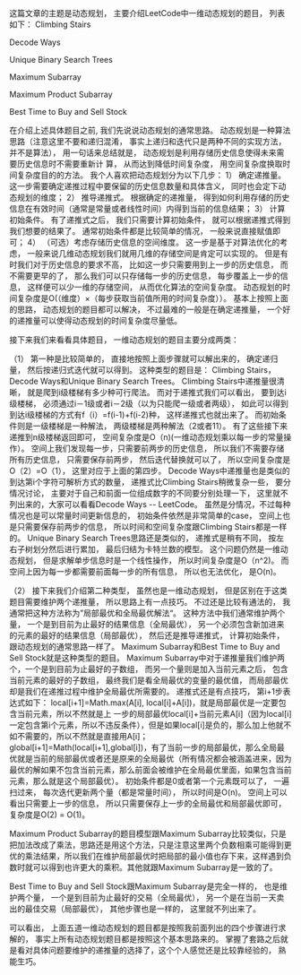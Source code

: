 这篇文章的主题是动态规划， 主要介绍LeetCode中一维动态规划的题目， 列表如下： 
Climbing Stairs

Decode Ways

Unique Binary Search Trees

Maximum Subarray

Maximum Product Subarray

Best Time to Buy and Sell Stock

在介绍上述具体题目之前, 我们先说说动态规划的通常思路。 动态规划是一种算法思路（注意这里不要和递归混淆， 事实上递归和迭代只是两种不同的实现方法， 并不是算法）， 用一句话来总结就是， 动态规划是利用存储历史信息使得未来需要历史信息时不需要重新计 算， 从而达到降低时间复杂度， 用空间复杂度换取时间复杂度目的的方法。 我个人喜欢把动态规划分为以下几步： 
1） 确定递推量。 这一步需要确定递推过程中要保留的历史信息数量和具体含义， 同时也会定下动态规划的维度； 
2） 推导递推式。 根据确定的递推量， 得到如何利用存储的历史信息在有效时间（通常是常量或者线性时间）内得到当前的信息结果； 
3） 计算初始条件。 有了递推式之后， 我们只需要计算初始条件， 就可以根据递推式得到我们想要的结果了。 通常初始条件都是比较简单的情况， 一般来说直接赋值即可； 
4） （可选）考虑存储历史信息的空间维度。 这一步是基于对算法优化的考虑， 一般来说几维动态规划我们就用几维的存储空间是肯定可以实现的。 但是有时我们对于历史信息的要求不高， 比如这一步只需要用到上一步的历史信息， 而不需要更早的了， 那么我们可以只存储每一步的历史信息， 每步覆盖上一步的信息， 这样便可以少一维的存储空间， 从而优化算法的空间复杂度。 
动态规划的时间复杂度是O(（维度）×（每步获取当前值所用的时间复杂度））。 基本上按照上面的思路， 动态规划的题目都可以解决， 不过最难的一般是在确定递推量， 一个好的递推量可以使得动态规划的时间复杂度尽量低。 

接下来我们来看看具体题目， 一维动态规划的题目主要分成两类： 

（1） 第一种是比较简单的， 直接地按照上面步骤就可以解出来的， 确定递归量， 然后按递归式迭代就可以得到。 这种类型的题目是： Climbing Stairs，Decode Ways和Unique Binary Search Trees。 
Climbing Stairs中递推量很清晰， 就是爬到i级楼梯有多少种可行爬法。 而对于递推式我们可以看出， 要到达i级楼梯， 必须通过i－1级或者i－2级（以为只能爬一级或者两级）， 如此可以得到到达i级楼梯的方式有f（i）=f(i-1)+f(i-2)种， 这样递推式也就出来了。 而初始条件则是一级楼梯是一种解法， 两级楼梯是两种解法（2或者11）。 有了这些接下来递推到n级楼梯返回即可， 空间复杂度是O（n)(一维动态规划乘以每一步的常量操作）。 空间上我们发现每一步，只需要前两步的历史信息， 所以我们不需要存储所有历史信息， 只需要保存前两步， 然后迭代替换就可以了， 所以空间复杂度是O（2）=O（1）， 这里对应于上面的第四步。 
Decode Ways中递推量也是类似的到达第i个字符可解析方式的数量， 递推式比Climbing Stairs稍微复杂一些， 要分情况讨论， 主要对于自己和前面一位组成数字的不同要分别处理一下， 这里就不列出来的，大家可以看看Decode Ways -- LeetCode。 虽然是分情况，不过每种情况也是可以常量时间更新信息的， 初始条件依然是非常简单的case， 空间上也是只需要保存前两步的信息， 所以时间和空间复杂度跟Climbing Stairs都是一样的。 
Unique Binary Search Trees思路还是类似的， 递推式是稍有不同， 按左右子树划分然后进行累加， 最后归结为卡特兰数的模型。 这个问题仍然是一维动态规划， 但是求解单步信息时是一个线性操作， 所以时间复杂度是O（n^2)。 而空间上因为每一步都需要前面每一步的所有信息， 所以也无法优化， 是O(n)。 

（2） 接下来我们介绍第二种类型， 虽然也是一维动态规划， 但是区别在于这类题目需要维护两个递推量， 所以思路上有一点技巧。 不过还是比较有通法的， 我通常把这种方法称为”局部最优和全局最优解法“。 这种方法中我们通常维护两个量， 一个是到目前为止最好的结果信息（全局最优）， 另一个必须包含新加进来的元素的最好的结果信息（局部最优）， 然后还是推导递推式， 计算初始条件， 跟动态规划的通常思路一样了。 Maximum Subarray和Best Time to Buy and Sell Stock就是这种类型的题目。 
Maximum Subarray中对于递推量我们维护两个，一个是到目前为止最好的子数组， 而另一个量则是加入当前元素之后， 包含当前元素的最好的子数组， 最终我们是看全局最优的变量的最优值， 而局部最优却是我们在递推过程中维护全局最优所需要的。 递推式还是有点技巧， 第i+1步表达式如下： 
  local[i+1]=Math.max(A[i], local[i]+A[i])，就是局部最优是一定要包含当前元素，所以不然就是上 一步的局部最优local[i]+当前元素A[i]（因为local[i]一定包含第i个元素，所以不违反条件），但是如果local[i]是负的，那么加上他就不如不需要的，所以不然就是直接用A[i]； 
  global[i+1]=Math(local[i+1],global[i])，有了当前一步的局部最优，那么全局最优就是当前的局部最优或者还是原来的全局最优（所有情况都会被涵盖进来，因为最优的解如果不包含当前元素，那么前面会被维护在全局最优里面，如果包含当前元素，那么就是这个局部最优）。 
初始条件都是0或者第一个元素既可以了， 一遍扫过来， 每次迭代更新两个量（都是常量时间）， 所以时间是O(n)。 空间上可以看出只需要上一步的信息， 所以只需要保存上一步的全局最优和局部最优即可， 复杂度是O(2) = O(1)。 

Maximum Product Subarray的题目模型跟Maximum Subarray比较类似，只是把加法改成了乘法，思路还是用这个方法，只是注意这里两个负数相乘可能得到更优的乘法结果，所以我们在维护局部最优时把局部的最小值也存下来，这样遇到负数时就可以得到也许更大的乘积。其他就跟Maximum Subarray是一致的了。

Best Time to Buy and Sell Stock跟Maximum Subarray是完全一样的， 也是维护两个量， 一个是到目前为止最好的交易（全局最优）， 另一个是在当前一天卖出的最佳交易（局部最优）， 其他步骤也是一样的， 这里就不列出来了。 

可以看出， 上面五道一维动态规划的题目都是按照我前面列出的四个步骤进行求解的， 事实上所有动态规划题目都是按照这个基本思路来的。 掌握了套路之后就是看对具体问题要维护的递推量的选择了，这个个人感觉还是比较靠经验的， 熟能生巧。